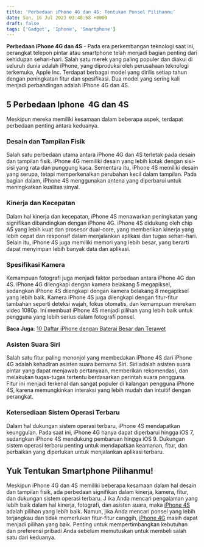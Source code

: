 ```yaml
---
title: 'Perbedaan iPhone 4G dan 4S: Tentukan Ponsel Pilihanmu'
date: Sun, 16 Jul 2023 03:48:58 +0000
draft: false
tags: ['Gadget', 'Iphone', 'Smartphone']
---
```


**Perbedaan iPhone 4G dan 4S** - Pada era perkembangan teknologi saat ini, perangkat telepon pintar atau smartphone telah menjadi bagian penting dari kehidupan sehari-hari. Salah satu merek yang paling populer dan diakui di seluruh dunia adalah iPhone, yang diproduksi oleh perusahaan teknologi terkemuka, Apple Inc. Terdapat berbagai model yang dirilis setiap tahun dengan peningkatan fitur dan spesifikasi. Dua model yang sering kali menjadi perbandingan adalah iPhone 4G dan 4S.

5 Perbedaan Iphone  4G dan 4S
-----------------------------

Meskipun mereka memiliki kesamaan dalam beberapa aspek, terdapat perbedaan penting antara keduanya.

### Desain dan Tampilan Fisik

Salah satu perbedaan utama antara iPhone 4G dan 4S terletak pada desain dan tampilan fisik. iPhone 4G memiliki desain yang lebih kotak dengan sisi-sisi yang rata dan punggung kaca. Sementara itu, iPhone 4S memiliki desain yang serupa, tetapi memperkenalkan perubahan kecil dalam tampilan. Pada bagian dalam, iPhone 4S menggunakan antena yang diperbarui untuk meningkatkan kualitas sinyal.

### Kinerja dan Kecepatan

Dalam hal kinerja dan kecepatan, iPhone 4S menawarkan peningkatan yang signifikan dibandingkan dengan iPhone 4G. iPhone 4S didukung oleh chip A5 yang lebih kuat dan prosesor dual-core, yang memberikan kinerja yang lebih cepat dan responsif dalam menjalankan aplikasi dan tugas sehari-hari. Selain itu, iPhone 4S juga memiliki memori yang lebih besar, yang berarti dapat menyimpan lebih banyak data dan aplikasi.

### Spesifikasi Kamera

Kemampuan fotografi juga menjadi faktor perbedaan antara iPhone 4G dan 4S. iPhone 4G dilengkapi dengan kamera belakang 5 megapiksel, sedangkan iPhone 4S dilengkapi dengan kamera belakang 8 megapiksel yang lebih baik. Kamera iPhone 4S juga dilengkapi dengan fitur-fitur tambahan seperti deteksi wajah, fokus otomatis, dan kemampuan merekam video 1080p. Ini membuat iPhone 4S menjadi pilihan yang lebih baik untuk pengguna yang lebih serius dalam fotografi ponsel.

**Baca Juga**: [10 Daftar iPhone dengan Baterai Besar dan Terawet](https://blog.ajiekusumadhany.com/iphone-dengan-baterai-besar-dan-terawet/)

### Asisten Suara Siri

Salah satu fitur paling menonjol yang membedakan iPhone 4S dari iPhone 4G adalah kehadiran asisten suara bernama Siri. Siri adalah asisten suara pintar yang dapat menjawab pertanyaan, memberikan rekomendasi, dan melakukan tugas-tugas tertentu berdasarkan perintah suara pengguna. Fitur ini menjadi terkenal dan sangat populer di kalangan pengguna iPhone 4S, karena memungkinkan interaksi yang lebih mudah dan intuitif dengan perangkat.

### Ketersediaan Sistem Operasi Terbaru

Dalam hal dukungan sistem operasi terbaru, iPhone 4S mendapatkan keunggulan. Pada saat ini, iPhone 4G hanya dapat diperbarui hingga iOS 7, sedangkan iPhone 4S mendukung pembaruan hingga iOS 9. Dukungan sistem operasi terbaru penting untuk mendapatkan keamanan, fitur, dan perbaikan yang diperlukan untuk menjalankan aplikasi terbaru.

Yuk Tentukan Smartphone Pilihanmu!
----------------------------------

Meskipun iPhone 4G dan 4S memiliki beberapa kesamaan dalam hal desain dan tampilan fisik, ada perbedaan signifikan dalam kinerja, kamera, fitur, dan dukungan sistem operasi terbaru. J ika Anda mencari pengalaman yang lebih baik dalam hal kinerja, fotografi, dan asisten suara, maka [iPhone 4S](https://www.gsmarena.com/apple_iphone_4s-4212.php) adalah pilihan yang lebih baik. Namun, jika Anda mencari ponsel yang lebih terjangkau dan tidak memerlukan fitur-fitur canggih, [iPhone 4G](https://www.gsmarena.com/apple_iphone_4-3275.php) masih dapat menjadi pilihan yang baik. Penting untuk mempertimbangkan kebutuhan dan preferensi pribadi Anda sebelum memutuskan untuk membeli salah satu dari keduanya.